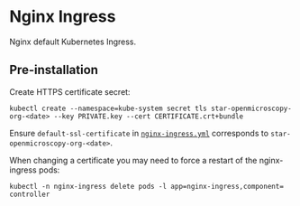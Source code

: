 # Nginx Ingress

Nginx default Kubernetes Ingress.


## Pre-installation

Create HTTPS certificate secret:
```
kubectl create --namespace=kube-system secret tls star-openmicroscopy-org-<date> --key PRIVATE.key --cert CERTIFICATE.crt+bundle
```

Ensure `default-ssl-certificate` in [`nginx-ingress.yml`](nginx-ingress.yml) corresponds to `star-openmicroscopy-org-<date>`.

When changing a certificate you may need to force a restart of the nginx-ingress pods:

```
kubectl -n nginx-ingress delete pods -l app=nginx-ingress,component=
controller
```
